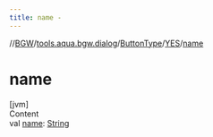 ```yaml
---
title: name -
---
```

//[BGW](../../../../index.md)/[tools.aqua.bgw.dialog](../../index.md)/[ButtonType](../index.md)/[YES](index.md)/[name](name.md)



# name  
[jvm]  
Content  
val [name](name.md): [String](https://kotlinlang.org/api/latest/jvm/stdlib/kotlin/-string/index.html)  



